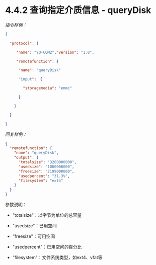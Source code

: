 # 4.4.2    查询指定介质信息 - queryDisk

*指令样例：*

```json
{

  "protocol": {

​     "name": "YQ-COM2","version": "1.0",

​     "remotefunction": {

​      "name": "queryDisk"

​      "input":　{

​        "storagemedia": "emmc"

​      }

​    }

  }

}
```

*回复样例：*

```json
{
  "remotefunction": {
    "name": "queryDisk",
    "output": {
      "totalsize": "3200000000",
      "usedsize": "1000000000",
      "freesize": "2199000000",
      "usedpercent": "31.3%",
      "filesystem": "ext4"
    }
  }
}
```

参数说明：

- "totalsize"：以字节为单位的总容量

- "usedsize"：已用空间

- "freesize"：可用空间

- "usedpercent"：已用空间的百分比

- "filesystem"：文件系统类型，如ext4、vfat等